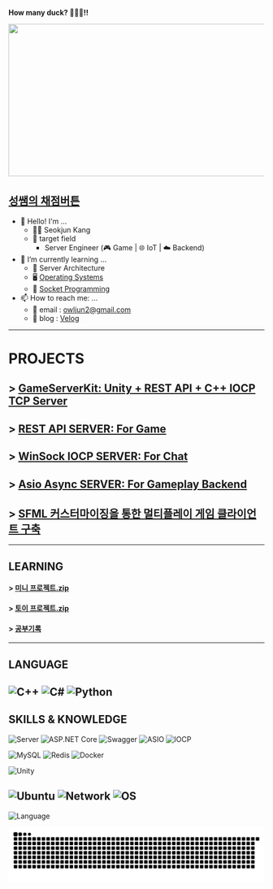 **How many duck? 🦆🐤🐣!!**
<!--
**Owl-jun/Owl-jun** is a ✨ _special_ ✨ repository because its `README.md` (this file) appears on your GitHub profile.

Here are some ideas to get you started:

- 🔭 I’m currently working on ...
- 
- 👯 I’m looking to collaborate on ...
- 🤔 I’m looking for help with ...
- 💬 Ask me about ...
- 📫 How to reach me: ...
- 😄 Pronouns: ...
- ⚡ Fun fact: ...
-->


    
<a href="https://www.gitanimals.org/en_US?utm_medium=image&utm_source=Owl-jun&utm_content=farm">
<img
  src="https://render.gitanimals.org/farms/Owl-jun"
  width="600"
  height="300"
/>
</a>

[성쌤의 채점버튼](https://github.com/Owl-jun/iot-webapp-2025)
---

- 👋 Hello! I'm ...
  - 🧑‍💻 Seokjun Kang
  - 🎯 target field
    - Server Engineer (🎮 Game | 🌐 IoT | ☁️ Backend) 
- 🌱 I’m currently learning ...
  - 🧱 Server Architecture
  - 🖥️ [Operating Systems](https://github.com/Owl-jun/Computer-is-science/blob/main/OperatinSystem/OS_StudyNote.md)
  - 👯 [Socket Programming](https://velog.io/@owljun/series/%EC%86%8C%EC%BC%93%ED%94%84%EB%A1%9C%EA%B7%B8%EB%9E%98%EB%B0%8D)
- 📫 How to reach me: ...
  - 📧 email : owljun2@gmail.com
  - 📘 blog : [Velog](https://velog.io/@owljun/posts)

---
# PROJECTS

## > [GameServerKit: Unity + REST API + C++ IOCP TCP Server](https://github.com/Owl-jun/GaemServerKit)
## > [REST API SERVER: For Game](https://github.com/Owl-jun/REST_API_Server)
## > [WinSock IOCP SERVER: For Chat](https://github.com/Owl-jun/project_hiocp)
## > [Asio Async SERVER: For Gameplay Backend](https://github.com/Owl-jun/Server-Temp)

## > [SFML 커스터마이징을 통한 멀티플레이 게임 클라이언트 구축](https://github.com/Owl-jun/project_pkmbattle)
---

## LEARNING

#### > [미니 프로젝트.zip](https://github.com/Owl-jun/mini_projects)
#### > [토이 프로젝트.zip](https://github.com/Owl-jun/toyprojects)
#### > [공부기록](https://github.com/Owl-jun/Computer-is-science)

---
## LANGUAGE
![C++](https://img.shields.io/badge/C++-00599C?style=for-the-badge&logo=c%2B%2B&logoColor=white)
![C#](https://img.shields.io/badge/C%23-239120?style=for-the-badge&logo=c-sharp&logoColor=white)
![Python](https://img.shields.io/badge/Python-3776AB?style=for-the-badge&logo=python&logoColor=white)
---
## SKILLS & KNOWLEDGE
![Server](https://img.shields.io/badge/Server-450ca0?style=for-the-badge&logo=building&logoColor=white)
![ASP.NET Core](https://img.shields.io/badge/ASP.NET-031a3c?style=for-the-badge&logo=dotnet&logoColor=white)
![Swagger](https://img.shields.io/badge/Swagger-106010?style=for-the-badge&logo=swagger&logoColor=white)
![ASIO](https://img.shields.io/badge/ASIO-7418A1?style=for-the-badge)
![IOCP](https://img.shields.io/badge/IOCP-0f0fc0?style=for-the-badge&logo=windows&logoColor=white)

![MySQL](https://img.shields.io/badge/MySQL-00758F?style=for-the-badge&logo=mysql&logoColor=white)
![Redis](https://img.shields.io/badge/Redis-501010?style=for-the-badge&logo=redis&logoColor=white)
![Docker](https://img.shields.io/badge/Docker-3776BB?style=for-the-badge&logo=docker&logoColor=white)

![Unity](https://img.shields.io/badge/Unity-000000?style=for-the-badge&logo=unity&logoColor=white)

![Ubuntu](https://img.shields.io/badge/Ubuntu-E95420?style=for-the-badge&logo=ubuntu&logoColor=white)
![Network](https://img.shields.io/badge/Network-0A66C2?style=for-the-badge&logo=network&logoColor=white)
![OS](https://img.shields.io/badge/OS-000000?style=for-the-badge&logo=linux&logoColor=white)
---

![Language](https://github-readme-stats.vercel.app/api/top-langs/?username=Owl-jun&theme=tokyonight&layout=compact&exclude_repo=iot-algorithm-2025,iot-dataanalysis-2025,IoT_CS_Study,iot-webapp-2025&v=3)


![snake gif](https://github.com/Owl-jun/Owl-jun/blob/output/github-snake.svg)
<!-- ![Snake animation](https://Owl-jun.github.io/my-snake-animation/snake.svg) -->
